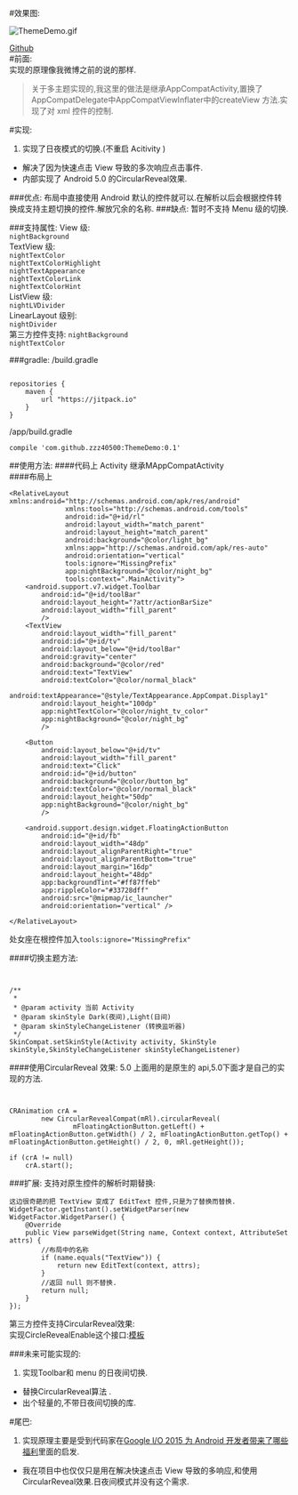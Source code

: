 #效果图:

![ThemeDemo.gif](http://upload-images.jianshu.io/upload_images/166866-f4a26bbeebb3fff9.gif?imageMogr2/auto-orient/strip)


[Github](https://github.com/zzz40500/ThemeDemo)  
#前面:  
实现的原理像我微博之前的说的那样.  
>关于多主题实现的,我这里的做法是继承AppCompatActivity,置换了AppCompatDelegate中AppCompatViewInflater中的createView 方法.实现了对 xml 控件的控制.


#实现:
1. 实现了日夜模式的切换.(不重启 Acitivity )
* 解决了因为快速点击 View 导致的多次响应点击事件.
* 内部实现了 Android 5.0 的CircularReveal效果.

###优点:
布局中直接使用 Android 默认的控件就可以.在解析以后会根据控件转换成支持主题切换的控件.解放冗余的名称.
###缺点:
暂时不支持 Menu 级的切换.

###支持属性:
View 级:  
`nightBackground`  
TextView 级:  
`nightTextColor`  
`nightTextColorHighlight`  
`nightTextAppearance`  
`nightTextColorLink`  
`nightTextColorHint`  
ListView 级:  
`nightLVDivider`  
LinearLayout 级别:  
`nightDivider`  
第三方控件支持:
`nightBackground`  
`nightTextColor`  




###gradle:
/build.gradle
~~~

repositories {
    maven {
        url "https://jitpack.io"
    }
}
~~~
/app/build.gradle
~~~
compile 'com.github.zzz40500:ThemeDemo:0.1'
~~~

##使用方法:
####代码上
 Activity 继承MAppCompatActivity  
####布局上
~~~
<RelativeLayout xmlns:android="http://schemas.android.com/apk/res/android"
              xmlns:tools="http://schemas.android.com/tools"
              android:id="@+id/rl"
              android:layout_width="match_parent"
              android:layout_height="match_parent"
              android:background="@color/light_bg"
              xmlns:app="http://schemas.android.com/apk/res-auto"
              android:orientation="vertical"
              tools:ignore="MissingPrefix"
              app:nightBackground="@color/night_bg"
              tools:context=".MainActivity">
    <android.support.v7.widget.Toolbar
        android:id="@+id/toolBar"
        android:layout_height="?attr/actionBarSize"
        android:layout_width="fill_parent"
        />
    <TextView
        android:layout_width="fill_parent"
        android:id="@+id/tv"
        android:layout_below="@+id/toolBar"
        android:gravity="center"
        android:background="@color/red"
        android:text="TextView"
        android:textColor="@color/normal_black"
        android:textAppearance="@style/TextAppearance.AppCompat.Display1"
        android:layout_height="100dp"
        app:nightTextColor="@color/night_tv_color"
        app:nightBackground="@color/night_bg"
        />

    <Button
        android:layout_below="@+id/tv"
        android:layout_width="fill_parent"
        android:text="Click"
        android:id="@+id/button"
        android:background="@color/button_bg"
        android:textColor="@color/normal_black"
        android:layout_height="50dp"
        app:nightBackground="@color/night_bg"
        />

    <android.support.design.widget.FloatingActionButton
        android:id="@+id/fb"
        android:layout_width="48dp"
        android:layout_alignParentRight="true"
        android:layout_alignParentBottom="true"
        android:layout_margin="16dp"
        android:layout_height="48dp"
        app:backgroundTint="#ff87ffeb"
        app:rippleColor="#33728dff"
        android:src="@mipmap/ic_launcher"
        android:orientation="vertical" />

</RelativeLayout>
~~~
处女座在根控件加入`tools:ignore="MissingPrefix"`


####切换主题方法:
~~~


/**
 * 
 * @param activity 当前 Activity
 * @param skinStyle Dark(夜间),Light(日间)
 * @param skinStyleChangeListener (转换监听器)
 */
SkinCompat.setSkinStyle(Activity activity, SkinStyle skinStyle,SkinStyleChangeListener skinStyleChangeListener) 
~~~

####使用CircularReveal 效果:
5.0 上面用的是原生的 api,5.0下面才是自己的实现的方法.
~~~
 

CRAnimation crA =
        new CircularRevealCompat(mRl).circularReveal(
                mFloatingActionButton.getLeft() + mFloatingActionButton.getWidth() / 2, mFloatingActionButton.getTop() + mFloatingActionButton.getHeight() / 2, 0, mRl.getHeight());

if (crA != null)
    crA.start();
~~~


###扩展:
支持对原生控件的解析时期替换:
~~~
这边很奇葩的把 TextView 变成了 EditText 控件,只是为了替换而替换.
WidgetFactor.getInstant().setWidgetParser(new WidgetFactor.WidgetParser() {
    @Override
    public View parseWidget(String name, Context context, AttributeSet attrs) {
        //布局中的名称
        if (name.equals("TextView")) {
            return new EditText(context, attrs);
        }
        //返回 null 则不替换.
        return null;
    }
});
~~~


第三方控件支持CircularReveal效果:  
实现CircleRevealEnable这个接口:[模板](https://github.com/zzz40500/ThemeDemo/blob/master/%E6%A8%A1%E6%9D%BF)  

###未来可能实现的:
1. 实现Toolbar和 menu 的日夜间切换.
* 替换CircularReveal算法 . 
* 出个轻量的,不带日夜间切换的库.

#尾巴:  
1. 实现原理主要是受到代码家在[Google I/O 2015 为 Android 开发者带来了哪些福利](http://www.jianshu.com/p/4f7f55471da2)里面的启发.  
* 我在项目中也仅仅只是用在解决快速点击 View 导致的多响应,和使用CircularReveal效果.日夜间模式并没有这个需求.  







